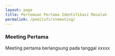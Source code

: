 ```yaml
---
layout: page
title: Pertemuan Pertama Identifikasi Masalah
permalink: /pemilufirstmeeting/
---
```


### Meeting Pertama

Meeting pertama berlangsung pada tanggal xxxxx